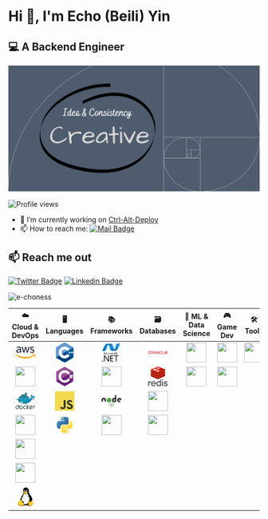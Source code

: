# Hi 👋, I'm Echo (Beili) Yin

## :computer: A Backend Engineer

[![Banner](assets/images/banner.png)](https://e-choness.github.io/portfolio-site/)

![Profile views](https://komarev.com/ghpvc/?username=e-choness&label=Profile%20views&color=0e75b6&style=flat)

- 🔭 I’m currently working on [Ctrl-Alt-Deploy](https://e-choness.github.io/ctrl-alt-deploy/blog/)
- 📫 How to reach me: [![Mail Badge](https://img.shields.io/badge/-SendMeEmail-c0392b?style=flat&labelColor=c0392b&logo=gmail&logoColor=white)](mailto:eyinoverthinking@gamil.com)

## :mailbox: Reach me out

[![Twitter Badge](https://img.shields.io/badge/-@_echo_yin_-1ca0f1?style=flat&labelColor=1ca0f1&logo=twitter&logoColor=white&link=https://twitter.com/_echo_yin)](https://twitter.com/_echo_yin) [![Linkedin Badge](https://img.shields.io/badge/-EchoYin-0e76a8?style=flat&labelColor=0e76a8&logo=linkedin&logoColor=white)](https://www.linkedin.com/in/echoyin0451/)

<p><img align="center" src="https://github-readme-streak-stats.herokuapp.com/?user=e-choness&" alt="e-choness" /></p>

|                                                                                   ☁️ Cloud & DevOps                                                                                    |                                                                                           🖥️ Languages                                                                                           |                                                                                        📚 Frameworks                                                                                        |                                                                       🗃️ Databases                                                                       |                                                       🤖 ML & Data Science                                                        |                                                                                             🎮 Game Dev                                                                                             |                                                          🛠️ Tools                                                          |
| :------------------------------------------------------------------------------------------------------------------------------------------------------------------------------------: | :----------------------------------------------------------------------------------------------------------------------------------------------------------------------------------------------: | :-----------------------------------------------------------------------------------------------------------------------------------------------------------------------------------------: | :------------------------------------------------------------------------------------------------------------------------------------------------------: | :-------------------------------------------------------------------------------------------------------------------------------: | :-------------------------------------------------------------------------------------------------------------------------------------------------------------------------------------------------: | :------------------------------------------------------------------------------------------------------------------------: |
| [<img src="https://raw.githubusercontent.com/devicons/devicon/master/icons/amazonwebservices/amazonwebservices-original-wordmark.svg" width="40" height="40">](https://aws.amazon.com) |              [<img src="https://raw.githubusercontent.com/devicons/devicon/master/icons/cplusplus/cplusplus-original.svg" width="40" height="40">](https://www.w3schools.com/cpp/)               |          [<img src="https://raw.githubusercontent.com/devicons/devicon/master/icons/dot-net/dot-net-original-wordmark.svg" width="40" height="40">](https://dotnet.microsoft.com/)          | [<img src="https://raw.githubusercontent.com/devicons/devicon/master/icons/oracle/oracle-original.svg" width="40" height="40">](https://www.oracle.com/) |       [<img src="https://www.vectorlogo.zone/logos/pytorch/pytorch-icon.svg" width="40" height="40">](https://pytorch.org/)       |                                         [<img src="https://www.vectorlogo.zone/logos/unity3d/unity3d-icon.svg" width="40" height="40">](https://unity.com/)                                         | [<img src="https://www.vectorlogo.zone/logos/getpostman/getpostman-icon.svg" width="40" height="40">](https://postman.com) |
|                  [<img src="https://www.vectorlogo.zone/logos/microsoft_azure/microsoft_azure-icon.svg" width="40" height="40">](https://azure.microsoft.com/en-in/)                   |                  [<img src="https://raw.githubusercontent.com/devicons/devicon/master/icons/csharp/csharp-original.svg" width="40" height="40">](https://www.w3schools.com/cs/)                  |                                 [<img src="https://en.wikipedia.org/wiki/File:Flask_logo.svg" width="40" height="40">](https://flask.palletsprojects.com/)                                  | [<img src="https://raw.githubusercontent.com/devicons/devicon/master/icons/redis/redis-original-wordmark.svg" width="40" height="40">](https://redis.io) | [<img src="https://www.vectorlogo.zone/logos/tensorflow/tensorflow-icon.svg" width="40" height="40">](https://www.tensorflow.org) | [<img src="https://raw.githubusercontent.com/kenangundogan/fontisto/036b7eca71aab1bef8e6a0518f7329f13ed62f6b/icons/svg/brand/unreal-engine.svg" width="40" height="40">](https://unrealengine.com/) |                                                                                                                            |
|           [<img src="https://raw.githubusercontent.com/devicons/devicon/master/icons/docker/docker-original-wordmark.svg" width="40" height="40">](https://www.docker.com/)            | [<img src="https://raw.githubusercontent.com/devicons/devicon/master/icons/javascript/javascript-original.svg" width="40" height="40">](https://developer.mozilla.org/en-US/docs/Web/JavaScript) |                [<img src="https://raw.githubusercontent.com/devicons/devicon/master/icons/nodejs/nodejs-original-wordmark.svg" width="40" height="40">](https://nodejs.org)                 |                  [<img src="https://www.vectorlogo.zone/logos/sqlite/sqlite-icon.svg" width="40" height="40">](https://www.sqlite.org/)                  |                                                                                                                                   |                                                                                                                                                                                                     |                                                                                                                            |
|                                [<img src="https://www.vectorlogo.zone/logos/jenkins/jenkins-icon.svg" width="40" height="40">](https://www.jenkins.io)                                 |                     [<img src="https://raw.githubusercontent.com/devicons/devicon/master/icons/python/python-original.svg" width="40" height="40">](https://www.python.org)                      | [<img src="https://raw.githubusercontent.com/detain/svg-logos/780f25886640cef088af994181646db2f6b1a3f8/svg/xamarin.svg" width="40" height="40">](https://dotnet.microsoft.com/apps/xamarin) |             [<img src="https://www.vectorlogo.zone/logos/firebase/firebase-icon.svg" width="40" height="40">](https://firebase.google.com/)              |                                                                                                                                   |                                                                                                                                                                                                     |                                                                                                                            |
|                                 [<img src="https://www.vectorlogo.zone/logos/git-scm/git-scm-icon.svg" width="40" height="40">](https://git-scm.com/)                                  |                                                                                                                                                                                                  |                                                                                                                                                                                             |                                                                                                                                                          |                                                                                                                                   |                                                                                                                                                                                                     |                                                                                                                            |
|                                  [<img src="https://www.vectorlogo.zone/logos/grafana/grafana-icon.svg" width="40" height="40">](https://grafana.com)                                  |                                                                                                                                                                                                  |                                                                                                                                                                                             |                                                                                                                                                          |                                                                                                                                   |                                                                                                                                                                                                     |                                                                                                                            |
|                 [<img src="https://raw.githubusercontent.com/devicons/devicon/master/icons/linux/linux-original.svg" width="40" height="40">](https://www.linux.org/)                  |                                                                                                                                                                                                  |                                                                                                                                                                                             |                                                                                                                                                          |                                                                                                                                   |                                                                                                                                                                                                     |                                                                                                                            |
